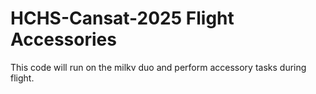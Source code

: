 # HCHS-Cansat-2025 Flight Accessories
This code will run on the milkv duo and perform accessory tasks during flight.